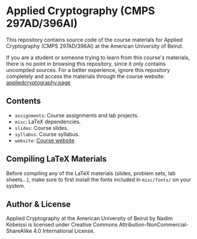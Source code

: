 # Applied Cryptography (CMPS 297AD/396AI)

This repository contains source code of the course materials for Applied Cryptography (CMPS 297AD/396AI) at the American University of Beirut.

If you are a student or someone trying to learn from this course's materials, there is no point in browsing this repository, since it only contains uncompiled sources. For a better experience, ignore this repository completely and access the materials through the course website: [appliedcryptography.page](https://appliedcryptography.page)

## Contents

- `assignments`: Course assignments and lab projects.
- `misc`: LaTeX dependencies.
- `slides`: Course slides.
- `syllabus`: Course syllabus.
- `website`: [Course website](https://appliedcryptography.page).

## Compiling LaTeX Materials

Before compiling any of the LaTeX materials (slides, problem sets, lab sheets...), make sure to first install the fonts included in `misc/fonts/` on your system.

## Author & License

Applied Cryptography at the American University of Beirut by Nadim Kobeissi is licensed under Creative Commons Attribution-NonCommercial-ShareAlike 4.0 International License.

